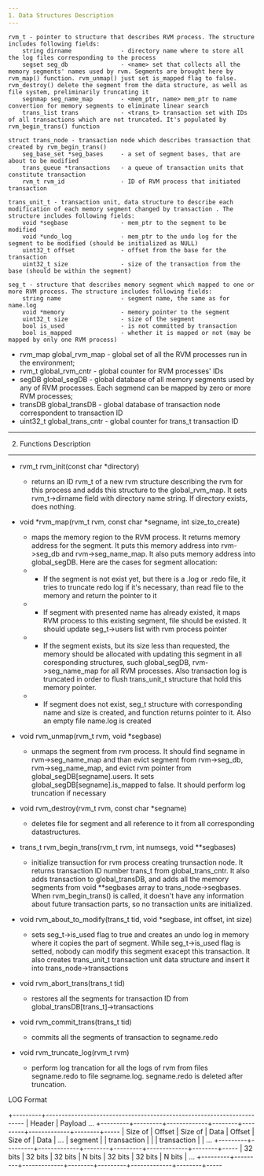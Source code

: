 ```yaml
---
1. Data Structures Description
---
```


	rvm_t - pointer to structure that describes RVM process. The structure includes following fields:
		string dirname 				- directory name where to store all the log files corresponding to the process 
		segset seg_db 				- <name> set that collects all the memory segments' names used by rvm. Segments are brought here by rvm_map() function. rvm_unmap() just set is_mapped flag to false. rvm_destroy() delete the segment from the data structure, as well as file system, preliminarily truncating it
		segnmap seg_name_map 		- <mem_ptr, name> mem_ptr to name convertion for memory segments to eliminate linear search
		trans_list trans 			- <trans_t> transaction set with IDs of all transactions which are not truncated. It's populated by rvm_begin_trans() function

	struct trans_node - transaction node which describes transaction that created by rvm_begin_trans()
		seg_base_set *seg_bases 	- a set of segment bases, that are about to be modified
		trans_queue *transactions 	- a queue of transaction units that constitute transaction
		rvm_t rvm_id 				- ID of RVM process that initiated transaction

	trans_unit_t - transaction unit, data structure to describe each modification of each memory segment changed by transaction . The structure includes following fields:
		void *segbase 				- mem_ptr to the segment to be modified
		void *undo_log				- mem_ptr to the undo log for the segment to be modified (should be initialized as NULL)
		uint32_t offset 			- offset from the base for the transaction
		uint32_t size 				- size of the transaction from the base (should be within the segment)

	seg_t - structure that describes memory segment which mapped to one or more RVM process. The structure includes following fields:
		string name 				- segment name, the same as for name.log
		void *memory 				- memory pointer to the segment
		uint32_t size 				- size of the segment
		bool is_used 				- is not committed by transaction
		bool is_mapped 				- whether it is mapped or not (may be mapped by only one RVM process)

- rvm_map global_rvm_map - global set of all the RVM processes run in the environment;
- rvm_t global_rvm_cntr - global counter for RVM processes' IDs
- segDB global_segDB - global database of all memory segments used by any of RVM processes. Each segmend can be mapped by zero or more RVM processes;
- transDB global_transDB - global database of transaction node correspondent to transaction ID
- uint32_t global_trans_cntr - global counter for trans_t transaction ID

---
2. Functions Description
---

- rvm_t rvm_init(const char *directory) 
	- returns an ID rvm_t of a new rvm structure describing the rvm for this process and adds this structure to the global_rvm_map. It sets rvm_t->dirname field with directory name string. If directory exists, does nothing.

- void *rvm_map(rvm_t rvm, const char *segname, int size_to_create) 
	- maps the memory region to the RVM process. It returns memory address for the segment. It puts this memory address into rvm->seg_db and rvm->seg_name_map. It also puts memory address into global_segDB. Here are the cases for segment allocation:
	- * If the segment is not exist yet, but there is a .log or .redo file, it tries to truncate redo log if it's necessary, than read file to the memory and return the pointer to it
	- * If segment with presented name has already existed, it maps RVM process to this existing segment, file should be existed. It should update seg_t->users list with rvm process pointer 
	- * If the segment exists, but its size less than requested, the memory should be allocated with updating this segment in all coresponding structures, such global_segDB, rvm->seg_name_map for all RVM processes. Also transaction log is truncated in order to flush trans_unit_t structure that hold this memory pointer.
	- * If segment does not exist, seg_t structure with corresponding name and size is created, and function returns pointer to it. Also an empty file name.log is created

- void rvm_unmap(rvm_t rvm, void *segbase) 
	- unmaps the segment from rvm process. It should find segname in rvm->seg_name_map and than evict segment from rvm->seg_db, rvm->seg_name_map, and evict rvm pointer from global_segDB[segname].users. It sets global_segDB[segname].is_mapped to false. It should perform log truncation if necessary

- void rvm_destroy(rvm_t rvm, const char *segname) 
	- deletes file for segment and all reference to it from all corresponding datastructures. 

- trans_t rvm_begin_trans(rvm_t rvm, int numsegs, void **segbases) 
	- initialize transuction for rvm process creating trunsaction node. It returns transaction ID number trans_t from global_trans_cntr. It also adds transaction to global_transDB, and adds all the memory segments from void **segbases array to trans_node->segbases. When rvm_begin_trans() is called, it doesn't have any information about future transaction parts, so no transaction units  are initialized.

- void rvm_about_to_modify(trans_t tid, void *segbase, int offset, int size) 
	- sets seg_t->is_used flag to true and creates an undo log in memory where it copies the part of segment. While seg_t->is_used flag is setted, nobody can modify this segment exacept this transaction. It also creates trans_unit_t transaction unit data structure and insert it into trans_node->transactions

- void rvm_abort_trans(trans_t tid) 
	- restores all the segments for transaction ID from global_transDB[trans_t]->transactions

- void rvm_commit_trans(trans_t tid) 
	- commits all the segments of transaction to segname.redo

- void rvm_truncate_log(rvm_t rvm) 
	- perform log trancation for all the logs of rvm from files segname.redo to file segname.log. segname.redo is deleted after truncation.

LOG Format

+---------+-----------------------------------------------------------------------
| Header  |  Payload                                                          ...
+---------+---------+-------------+--------+---------+-------------+--------+-----
| Size of | Offset  | Size of     | Data   | Offset  | Size of     | Data   | ...
| segment |         | transaction |        |         | transaction |        | ...
+---------+---------+-------------+--------+---------+-------------+--------+-----
| 32 bits | 32 bits |   32 bits   | N bits | 32 bits |   32 bits   | N bits | ...
+---------+---------+-------------+--------+---------+-------------+--------+-----
